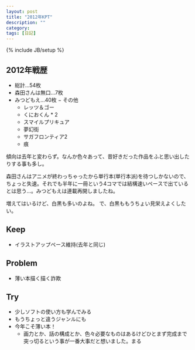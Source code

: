 ```yaml
---
layout: post
title: "2012年KPT"
description: ""
category: 
tags: [日記]
---
```

{% include JB/setup %}

## 2012年戦歴

- 総計…54枚
- 森田さんは無口…7枚
- みつどもえ…40枚
− その他
  - レッツ＆ゴー
  - くにおくん * 2
  - スマイルプリキュア
  - 夢幻街
  - サガフロンティア2
  - 痕

傾向は去年と変わらず。なんか色々あって、昔好きだった作品をふと思い出したりする事も多し。

森田さんはアニメが終わっちゃったから単行本(単行本派)を待つしかないので、ちょっと失速。それでも半年に一冊という4コマでは結構速いペースで出ているとは思う…。みつどもえは連載再開しましたね。

増えてはいるけど、白黒も多いのよね。
で、白黒ももうちょい見栄えよくしたい。

## Keep

- イラストアップペース維持(去年と同じ)

## Problem

- 薄い本描く描く詐欺

## Try

- 少しソフトの使い方も学んでみる
- もうちょっと違うジャンルにも
- 今年こそ薄い本！
  - 画力とか、話の構成とか、色々必要なものはあるけどひとまず完成まで突っ切るという事が一番大事だと想いました。まる

